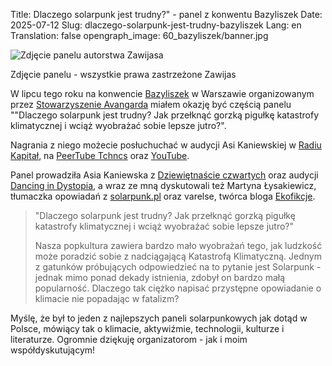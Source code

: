 Title: Dlaczego solarpunk jest trudny?" - panel z konwentu Bazyliszek
Date: 2025-07-12
Slug: dlaczego-solarpunk-jest-trudny-bazyliszek
Lang: en
Translation: false
opengraph_image: 60_bazyliszek/banner.jpg

![Zdjęcie panelu autorstwa Zawijasa](/images/60_bazyliszek/banner.jpg)
<figcaption markdown="1">Zdjęcie panelu - wszystkie prawa zastrzeżone Zawijas</figcaption>

W lipcu tego roku na konwencie [Bazyliszek](https://bazyliszek.ava.waw.pl/) w Warszawie organizowanym przez [Stowarzyszenie Avangarda](https://klub.ava.waw.pl/) miałem okazję być częścią panelu ""Dlaczego solarpunk jest trudny? Jak przełknąć gorzką pigułkę katastrofy klimatycznej i wciąż wyobrażać sobie lepsze jutro?".

Nagrania z niego możecie posłuchuchać w audycji Asi Kaniewskiej w [Radiu Kapitał](https://radiokapital.pl/shows/dancing-in-dystopia/panel-dyskusyjny-dlaczego-solarpunk-jest-trudny/), na [PeerTube Tchncs](https://tube.tchncs.de/w/rGpoR13bYwAGGb7voj3JCQ) oraz [YouTube](https://www.youtube.com/watch?v=78QUn4vQ4jM).

Panel prowadziła Asia Kaniewska z [Dziewiętnaście czwartych](https://19czwartych.art.blog/) oraz audycji [Dancing in Dystopia](https://radiokapital.pl/shows/dancing-in-dystopia/), a wraz ze mną dyskutowali też Martyna Łysakiewicz, tłumaczka opowiadań z [solarpunk.pl](https://solarpunk.pl/) oraz varelse, twórca bloga [Ekofikcje](https://www.facebook.com/ekofikcje/).

> "Dlaczego solarpunk jest trudny? Jak przełknąć gorzką pigułkę katastrofy klimatycznej i wciąż wyobrażać sobie lepsze jutro?"
> 
> Nasza popkultura zawiera bardzo mało wyobrażań tego, jak ludzkość może poradzić sobie z nadciągającą Katastrofą Klimatyczną. Jednym z gatunków próbujących odpowiedzieć na to pytanie jest Solarpunk - jednak mimo ponad dekady istnienia, zdobył on bardzo małą popularność. Dlaczego tak ciężko napisać przystępne opowiadanie o klimacie nie popadając w fatalizm?

Myślę, że był to jeden z najlepszych paneli solarpunkowych jak dotąd w Polsce, mówiący tak o klimacie, aktywiźmie, technologii, kulturze i literaturze. Ogromnie dziękuję organizatorom - jak i moim współdyskutującym!
